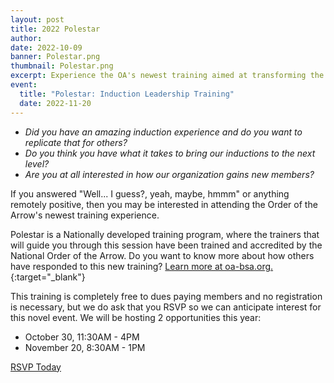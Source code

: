 ```yaml
---
layout: post
title: 2022 Polestar
author:
date: 2022-10-09
banner: Polestar.png
thumbnail: Polestar.png
excerpt: Experience the OA's newest training aimed at transforming the induction experience along with those who lead it.
event:
  title: "Polestar: Induction Leadership Training"
  date: 2022-11-20
---
```


- *Did you have an amazing induction experience and do you want to replicate that for others?*
- *Do you think you have what it takes to bring our inductions to the next level?*
- *Are you at all interested in how our organization gains new members?*

If you answered "Well... I guess?, yeah, maybe, hmmm" or anything remotely positive, then you may be interested in attending the Order of the Arrow's newest training experience.

Polestar is a Nationally developed training program, where the trainers that will guide you through this session have been trained and accredited by the National Order of the Arrow. Do you want to know more about how others have responded to this new training? [Learn more at oa-bsa.org.](https://oa-bsa.org/article/polestar-induction-leadership-training-review-lodge-leaders){:target="_blank"}

This training is completely free to dues paying members and no registration is necessary, but we do ask that you RSVP so we can anticipate interest for this novel event. We will be hosting 2 opportunities this year:

- October 30, 11:30AM - 4PM
- November 20, 8:30AM - 1PM

<div class="text-center">
  <a href="https://docs.google.com/forms/d/e/1FAIpQLSc6qgNS0pb0h3Tq3x7k8_TeWjU592Y-LLZX6YrWWsMyPK2HRQ/viewform?usp=sf_link" class="btn btn-primary btn-lg mb-4" target="_blank">RSVP Today</a>
</div>

